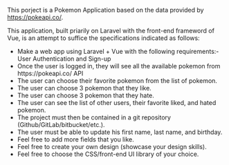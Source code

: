 This porject is a Pokemon Application based on the data provided by https://pokeapi.co/.

This application, built priarily on Laravel with the front-end frameword of Vue, is an attempt to suffice the specifications indicated as follows: 
<ul>
<li>Make a web app using Laravel + Vue with the following requirements:- User Authentication and Sign-up</li>
<li>Once the user is logged in, they will see all the available pokemon from https://pokeapi.co/ API</li>
<li>The user can choose their favorite pokemon from the list of pokemon.</li>
<li>The user can choose 3 pokemon that they like.</li>
<li>The user can choose 3 pokemon that they hate.</li>
<li>The user can see the list of other users, their favorite liked, and hated pokemon.</li>
<li>The project must then be contained in a git repository (Github/GitLab/bitbucket/etc.).</li>
<li>The user must be able to update his first name, last name, and birthday.</li>
<li>Feel free to add more fields that you like.</li>
<li>Feel free to create your own design (showcase your design skills).</li>
<li>Feel free to choose the CSS/front-end UI library of your choice.</li>
 </ul>
 
 
